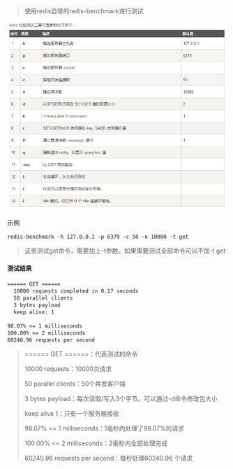 > 使用redis自带的redis-benchmark进行测试

![](images/性能测试参数.png)

示例

```
redis-benchmark -h 127.0.0.1 -p 6379 -c 50 -n 10000 -t get
```

> 这里测试get命令，需要加上-t参数。如果需要测试全部命令可以不加-t get

#### 测试结果

```
====== GET ======
  10000 requests completed in 0.17 seconds
  50 parallel clients
  3 bytes payload
  keep alive: 1

98.07% <= 1 milliseconds
100.00% <= 2 milliseconds
60240.96 requests per second
```

> ====== GET ======：代表测试的命令
>
> 10000 requests：10000次请求
>
> 50 parallel clients：50个并发客户端
>
> 3 bytes payload：每次读取/写入3个字节。可以通过-d命令修改包大小
>
> keep alive 1：只有一个服务器接收
>
> 98.07% <= 1 milliseconds：1毫秒内处理了98.07%的请求
>
> 100.00% <= 2 milliseconds：2毫秒内全部处理完成
>
> 60240.96 requests per second：每秒处理60240.96 个请求